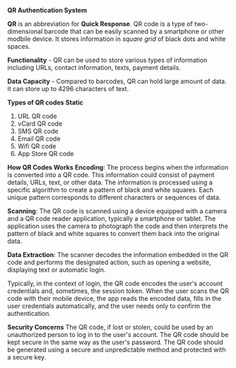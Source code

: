 **QR Authentication System**
 
**QR** is an abbreviation for **Quick Response**. QR code is a type of two-dimensional barcode that can be easily scanned by a smartphone or other modbile device. It stores information in *square grid* of black dots and white spaces.

**Functionality** - QR can be used to store various types of information including URLs, contact information, texts, payment details.

**Data Capacity** - Compared to barcodes, QR can hold large amount of data. it can store up to 4296 characters of text. 

**Types of QR codes**
**Static**
1. URL QR code
2. vCard QR code
3. SMS QR code 
4. Email QR code
5. Wifi QR code
6. App Store QR code

**How QR Codes Works**
**Encoding**: The process begins when the information is converted into a QR code. This information could consist of payment details, URLs, text, or other data. The information is processed using a specific algorithm to create a pattern of black and white squares. Each unique pattern corresponds to different characters or sequences of data.

**Scanning**:
The QR code is scanned using a device equipped with a camera and a QR code reader application, typically a smartphone or tablet. The application uses the camera to photograph the code and then interprets the pattern of black and white squares to convert them back into the original data.

**Data Extraction**:
The scanner decodes the information embedded in the QR code and performs the designated action, such as opening a website, displaying text or automatic login.

Typically, in the context of login, the QR code encodes the user's account credentials and, sometimes, the session token. When the user scans the QR code with their mobile device, the app reads the encoded data, fills in the user credentials automatically, and the user needs only to confirm the authentication.

**Security Concerns**
The QR code, if lost or stolen, could be used by an unauthorized person to log in to the user's account. The QR code should be kept secure in the same way as the user's password. The QR code should be generated using a secure and unpredictable method and protected with a secure key.


